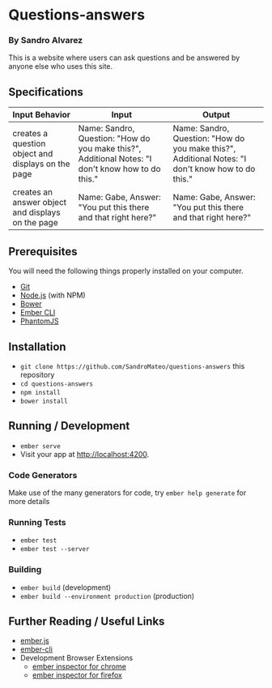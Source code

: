 # Questions-answers

### By Sandro Alvarez

This is a website where users can ask questions and be answered by anyone else who uses this site.

## Specifications

Input Behavior | Input | Output |
---------------|-------|--------|
creates a question object and displays on the page| Name: Sandro, Question: "How do you make this?", Additional Notes: "I don't know how to do this." | Name: Sandro, Question: "How do you make this?", Additional Notes: "I don't know how to do this."|
creates an answer object and displays on the page| Name: Gabe, Answer: "You put this there and that right here?" | Name: Gabe, Answer: "You put this there and that right here?"|

## Prerequisites

You will need the following things properly installed on your computer.

* [Git](http://git-scm.com/)
* [Node.js](http://nodejs.org/) (with NPM)
* [Bower](http://bower.io/)
* [Ember CLI](http://ember-cli.com/)
* [PhantomJS](http://phantomjs.org/)

## Installation

* `git clone https://github.com/SandroMateo/questions-answers` this repository
* `cd questions-answers`
* `npm install`
* `bower install`

## Running / Development

* `ember serve`
* Visit your app at [http://localhost:4200](http://localhost:4200).

### Code Generators

Make use of the many generators for code, try `ember help generate` for more details

### Running Tests

* `ember test`
* `ember test --server`

### Building

* `ember build` (development)
* `ember build --environment production` (production)

## Further Reading / Useful Links

* [ember.js](http://emberjs.com/)
* [ember-cli](http://ember-cli.com/)
* Development Browser Extensions
  * [ember inspector for chrome](https://chrome.google.com/webstore/detail/ember-inspector/bmdblncegkenkacieihfhpjfppoconhi)
  * [ember inspector for firefox](https://addons.mozilla.org/en-US/firefox/addon/ember-inspector/)
